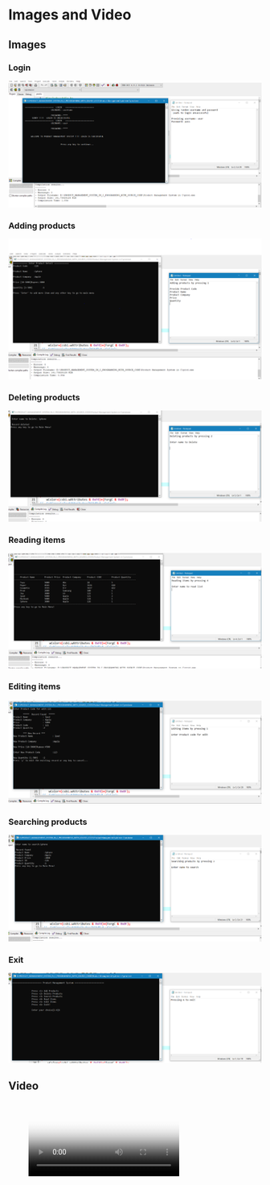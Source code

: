 # Images and Video
## Images

### Login
![](Login.png)

### Adding products
![](Adding_products.PNG)

### Deleting products
![](Deleting_products.PNG)

### Reading items
![](Reading_items.PNG)

### Editing items
![](Editing_items.PNG)

### Searching products
![](Searching_products.PNG)

### Exit
![](Exit.PNG)


## Video
<figure class="video_container">
  <video controls="true" allowfullscreen="true" poster="path/to/poster_image.png">
    <source src="path/to/VIdeo.mp4" type="video/mp4">
    <source src="path/to/video.ogg" type="video/ogg">
    <source src="path/to/video.webm" type="video/webm">
  </video>
</figure>
